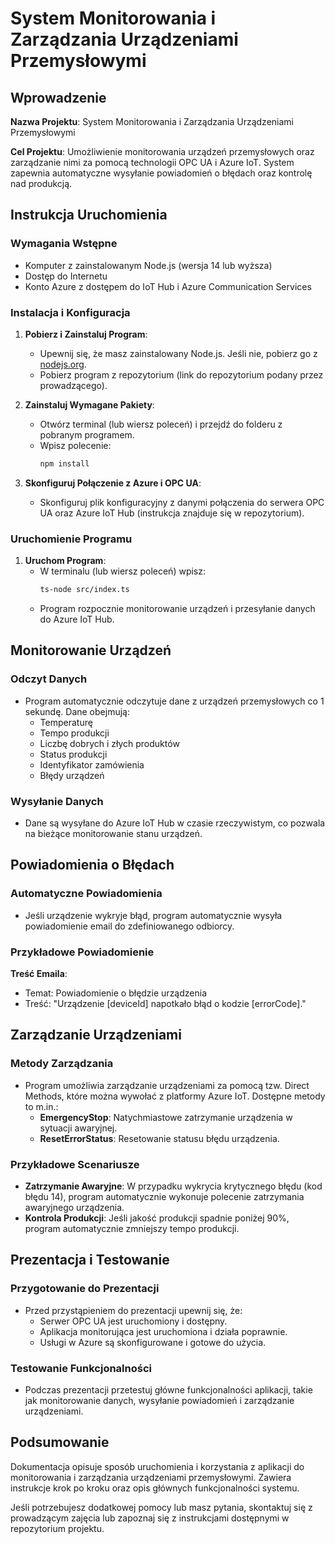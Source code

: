 # System Monitorowania i Zarządzania Urządzeniami Przemysłowymi

## Wprowadzenie

**Nazwa Projektu**: System Monitorowania i Zarządzania Urządzeniami Przemysłowymi

**Cel Projektu**: Umożliwienie monitorowania urządzeń przemysłowych oraz zarządzanie nimi za pomocą technologii OPC UA i Azure IoT. System zapewnia automatyczne wysyłanie powiadomień o błędach oraz kontrolę nad produkcją.

## Instrukcja Uruchomienia

### Wymagania Wstępne

- Komputer z zainstalowanym Node.js (wersja 14 lub wyższa)
- Dostęp do Internetu
- Konto Azure z dostępem do IoT Hub i Azure Communication Services

### Instalacja i Konfiguracja

1. **Pobierz i Zainstaluj Program**:

   - Upewnij się, że masz zainstalowany Node.js. Jeśli nie, pobierz go z [nodejs.org](https://nodejs.org/).
   - Pobierz program z repozytorium (link do repozytorium podany przez prowadzącego).

2. **Zainstaluj Wymagane Pakiety**:

   - Otwórz terminal (lub wiersz poleceń) i przejdź do folderu z pobranym programem.
   - Wpisz polecenie:
     ```bash
     npm install
     ```

3. **Skonfiguruj Połączenie z Azure i OPC UA**:
   - Skonfiguruj plik konfiguracyjny z danymi połączenia do serwera OPC UA oraz Azure IoT Hub (instrukcja znajduje się w repozytorium).

### Uruchomienie Programu

1. **Uruchom Program**:
   - W terminalu (lub wiersz poleceń) wpisz:
     ```bash
     ts-node src/index.ts
     ```
   - Program rozpocznie monitorowanie urządzeń i przesyłanie danych do Azure IoT Hub.

## Monitorowanie Urządzeń

### Odczyt Danych

- Program automatycznie odczytuje dane z urządzeń przemysłowych co 1 sekundę. Dane obejmują:
  - Temperaturę
  - Tempo produkcji
  - Liczbę dobrych i złych produktów
  - Status produkcji
  - Identyfikator zamówienia
  - Błędy urządzeń

### Wysyłanie Danych

- Dane są wysyłane do Azure IoT Hub w czasie rzeczywistym, co pozwala na bieżące monitorowanie stanu urządzeń.

## Powiadomienia o Błędach

### Automatyczne Powiadomienia

- Jeśli urządzenie wykryje błąd, program automatycznie wysyła powiadomienie email do zdefiniowanego odbiorcy.

### Przykładowe Powiadomienie

**Treść Emaila**:

- Temat: Powiadomienie o błędzie urządzenia
- Treść: "Urządzenie [deviceId] napotkało błąd o kodzie [errorCode]."

## Zarządzanie Urządzeniami

### Metody Zarządzania

- Program umożliwia zarządzanie urządzeniami za pomocą tzw. Direct Methods, które można wywołać z platformy Azure IoT. Dostępne metody to m.in.:
  - **EmergencyStop**: Natychmiastowe zatrzymanie urządzenia w sytuacji awaryjnej.
  - **ResetErrorStatus**: Resetowanie statusu błędu urządzenia.

### Przykładowe Scenariusze

- **Zatrzymanie Awaryjne**: W przypadku wykrycia krytycznego błędu (kod błędu 14), program automatycznie wykonuje polecenie zatrzymania awaryjnego urządzenia.
- **Kontrola Produkcji**: Jeśli jakość produkcji spadnie poniżej 90%, program automatycznie zmniejszy tempo produkcji.

## Prezentacja i Testowanie

### Przygotowanie do Prezentacji

- Przed przystąpieniem do prezentacji upewnij się, że:
  - Serwer OPC UA jest uruchomiony i dostępny.
  - Aplikacja monitorująca jest uruchomiona i działa poprawnie.
  - Usługi w Azure są skonfigurowane i gotowe do użycia.

### Testowanie Funkcjonalności

- Podczas prezentacji przetestuj główne funkcjonalności aplikacji, takie jak monitorowanie danych, wysyłanie powiadomień i zarządzanie urządzeniami.

## Podsumowanie

Dokumentacja opisuje sposób uruchomienia i korzystania z aplikacji do monitorowania i zarządzania urządzeniami przemysłowymi. Zawiera instrukcje krok po kroku oraz opis głównych funkcjonalności systemu.

Jeśli potrzebujesz dodatkowej pomocy lub masz pytania, skontaktuj się z prowadzącym zajęcia lub zapoznaj się z instrukcjami dostępnymi w repozytorium projektu.
